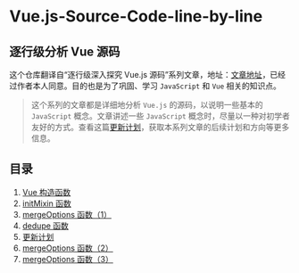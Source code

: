 # Vue.js-Source-Code-line-by-line
## 逐行级分析 Vue 源码

这个仓库翻译自“逐行级深入探究 Vue.js 源码”系列文章，地址：[文章地址](https://medium.com/@oneminutejs/a-deep-dive-in-the-vue-js-source-code-0-table-of-contents-170dcc3c8ec)，已经过作者本人同意。目的也是为了巩固、学习 `JavaScript` 和 `Vue` 相关的知识点。

> 这个系列的文章都是详细地分析 `Vue.js` 的源码，以说明一些基本的 `JavaScript` 概念。文章讲述一些 `JavaScript` 概念时，尽量以一种对初学者友好的方式。查看这篇[更新计划](https://github.com/ohhoney1/Vue.js-Source-Code-line-by-line/blob/master/docs/05-update-plan.md)，获取本系列文章的后续计划和方向等更多信息。

## 目录

1. [Vue 构造函数](https://github.com/ohhoney1/Vue.js-Source-Code-line-by-line/blob/master/docs/01-the-vue-object-constructor-function.md)
2. [initMixin 函数](https://github.com/ohhoney1/Vue.js-Source-Code-line-by-line/blob/master/docs/02-the-initMixin-function.md)
3. [mergeOptions 函数（1）](https://github.com/ohhoney1/Vue.js-Source-Code-line-by-line/blob/master/docs/03-the-mergeOptions-function(1).md)
4. [dedupe 函数](https://github.com/ohhoney1/Vue.js-Source-Code-line-by-line/blob/master/docs/04-the-dedupe-function.md)
5. [更新计划](https://github.com/ohhoney1/Vue.js-Source-Code-line-by-line/blob/master/docs/05-update-plan.md)
6. [mergeOptions 函数（2）](https://github.com/ohhoney1/Vue.js-Source-Code-line-by-line/blob/master/docs/06-the-mergeOptions-function(2).md)
7. [mergeOptions 函数（3）](https://github.com/ohhoney1/Vue.js-Source-Code-line-by-line/blob/master/docs/07-the-mergeOptions-function(2).md)
